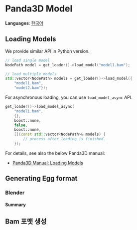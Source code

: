 # Panda3D Model
**Languages**: [한국어](../ko_kr/rendering/model.md)

## Loading Models
We provide similar API in Python version.

```cpp
// load single model
NodePath model = get_loader()->load_model("model1.bam");

// load multiple models
std::vector<NodePath> models = get_loader()->load_model({
    "model1.bam",
    "model2.bam"});
```

For asynchronous loading, you can use `load_model_async` API.
```cpp
get_loader()->load_model_async(
    "model1.bam",
    {},
    boost::none,
    false,
    boost::none,
    [](const std::vector<NodePath>& models) {
        // process after loading is finished.
    });
```

For details, see also the below Panda3D manual:
- [Panda3D Manual: Loading Models](https://www.panda3d.org/manual/index.php/Loading_Models)



## Generating Egg format



### Blender





#### Summary











## Bam 포맷 생성
